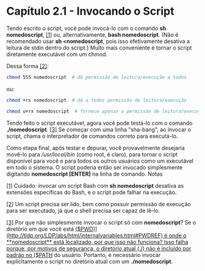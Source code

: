 # Capítulo 2.1 - Invocando o Script

Tendo escrito o script, você pode invocá-lo com o comando **sh nomedoscript**, [[1]](http://tldp.org/LDP/abs/html/invoking.html#FTN.AEN300) ou, alternativamente, **bash nomedoscript**. (Não é recomendado usar **sh <nomedoscript**, pois isso efetivamente desativa a leitura de stdin dentro do script.) Muito mais conveniente é tornar o script diretamente executável com um chmod.

Dessa forma [[2]](http://tldp.org/LDP/abs/html/invoking.html#FTN.AEN315):
```bash
chmod 555 nomedoscript  # dá permissão de leitura/execução a todos
```

ou:

```bash
chmod +rx nomedoscript  # dá a todos permissão de leitura/execução
```

```bash
chmod u+rx nomedoscript  # fornece apenas a permissão de leitura/execução do proprietário do script
```


Tendo feito o script executável, agora você pode testá-lo com o comando **./nomedoscript**. [[3]](http://tldp.org/LDP/abs/html/invoking.html#FTN.AEN327) Se começar com uma linha "sha-bang", ao invocar o script, chama o interpretador de comandos correto para executá-lo.

Como etapa final, após testar e depurar, você provavelmente desejaria movê-lo para _/usr/local/bin_ (como root, é claro), para tornar o script disponível para você e para todos os outros usuários como um executável em todo o sistema. O script poderia então ser invocado simplesmente digitando **nomedoscript [ENTER]** na linha de comando.
Notas

[[1]](http://tldp.org/LDP/abs/html/invoking.html#AEN300) Cuidado: invocar um script Bash com **sh nomedoscript** desativa as extensões específicas do Bash, e o script pode falhar na execução.

[[2]](http://tldp.org/LDP/abs/html/invoking.html#AEN315) Um script precisa ser lido, bem como possuir permissão de execução para ser executado, já que o shell precisa ser capaz de lê-lo.

[[3]](http://tldp.org/LDP/abs/html/invoking.html#AEN327) Por que não simplesmente invocar o script só com **nomedoscript**? Se o diretório em que você está [($PWD)](http://tldp.org/LDP/abs/html/internalvariables.html#PWDREF) é onde o **nomedoscript** está localizado, por que isso não funciona? Isso falha porque, por motivos de segurança, o diretório atual (./) não é incluído por padrão no [$PATH](http://tldp.org/LDP/abs/html/internalvariables.html#PATHREF) do usuário. Portanto, é necessário invocar explicitamente o script no diretório atual com um **./nomedoscript**.
